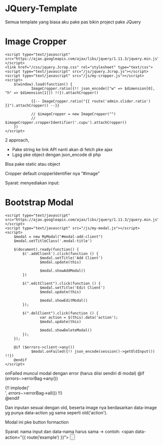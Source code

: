 # JQuery-Template
Semua template yang biasa aku pake pas bikin project pake JQuery

# Image Cropper
    <script type="text/javascript" src="https://ajax.googleapis.com/ajax/libs/jquery/1.11.3/jquery.min.js"></script>
    <link href="/css/jquery.Jcrop.css" rel="stylesheet" type="text/css">
    <script type="text/javascript" src="/js/jquery.Jcrop.js"></script>
    <script type="text/javascript" src="/js/my-cropper.js"></script>
    <script>
        $(window).load(function() {
                ImageCropper.ratio({!! json_encode(["w" => $dimension[0], "h" => $dimension[1]]) !!}).attachCropper()

                {{-- ImageCropper.ratio("{{ route('admin.slider.ratio') }}").attachCropper() --}}

                // $imageCropper = new ImageCropper("")
                // $imageCropper.cropperIdentifier('.cupu').attachCropper()
        })
    </script>

2 approach, 
 - Pake string ke link API nanti akan di fetch pke ajax
 - Lgsg pke object dengan json_encode di php

Bisa pake static atau object

Cropper default cropperIdentifier nya “#image”

Syarat: menyediakan input:
    <input id="x" type="hidden" name="x">
    <input id="y" type="hidden" name="y">
    <input id="w" type="hidden" name="w">
    <input id="h" type="hidden" name="h">

# Bootstrap Modal
    <script type="text/javascript" src="https://ajax.googleapis.com/ajax/libs/jquery/1.11.3/jquery.min.js"></script>
    <script type="text/javascript" src="/js/my-modal.js"></script>
    <script>
        $modal = new MyModal("#modal-add-client")
        $modal.setTitleClass('.modal-title')

        $(document).ready(function() {
            $('.addClient').click(function () {
                    $modal.setTitle('Add Client')
                    $modal.update(this)

                    $modal.showAddModal()
            })

            $(".editClient").click(function () {
                    $modal.setTitle('Edit Client')
                    $modal.update(this)

                    $modal.showEditModal()
            });

            $(".delClient").click(function () {
                    var action = $(this).data('action');
                    $modal.update(this)
                    
                    $modal.showDeleteModal()
            });
        });

        @if ($errors->client->any())
                $modal.onFailed({!! json_encode(session()->getOldInput()) !!})
        @endif
    </script>


onFailed muncul modal dengan error (harus diisi sendiri di modal)
    @if ($errors->$errorBag->any())
	<div class="alert alert-danger">
		{!! implode('<br />', $errors->$errorBag->all()) !!}
	</div>
    @endif

Dan inputan sesuai dengan old, beserta image nya berdasarkan data-image yg punya data-action yg sama seperti old('action').

Modal ini pke button formaction

Syarat: nama input dan data-nama harus sama -> contoh: 
    <span data-action=”{{ route(‘example’) }}”>
    <button name=”action” formaction=”nanti-keisi”>
